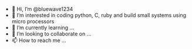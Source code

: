 - 👋 Hi, I’m @bluewave1234
- 👀 I’m interested in coding python, C, ruby and build small systems using micro processors 
- 🌱 I’m currently learning ...
- 💞️ I’m looking to collaborate on ...
- 📫 How to reach me ...

<!---
bluewave1234/bluewave1234 is a place to get some nice codes and ideas
--->
